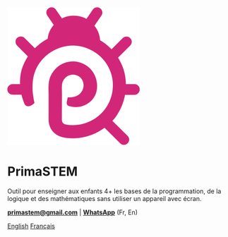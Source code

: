 
![logo](images/icon.svg)

# **PrimaSTEM**

Outil pour enseigner aux enfants 4+ les bases de la programmation, de la logique et des mathématiques sans utiliser un appareil avec écran.

[**primastem@gmail.com**](mailto:primastem@gmail.com) | [**WhatsApp**](https://api.whatsapp.com/send?phone=33624950936) (Fr, En)

[English](/en/#)
[Français](/README)